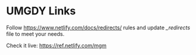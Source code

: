 # UMGDY Links
Follow https://www.netlify.com/docs/redirects/ rules and update *_redirects* file to meet your needs.

Check it live: https://ref.netlify.com/mgm
